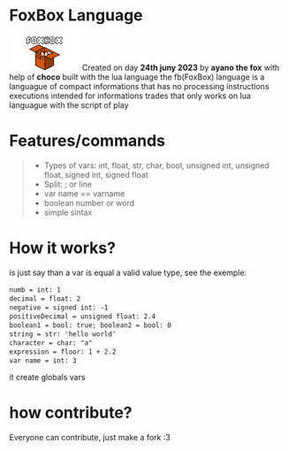 # FoxBox Language
![Logo](./Logo.png)
 Created on day __24th juny 2023__ by **ayano the fox** with help of **choco** built with the lua language the fb(FoxBox) language is a languague of compact informations that has no processing instructions executions intended for informations trades that only works on lua languague with the script of play

# Features/commands
 > - Types of vars: int, float, str, char, bool, unsigned int, unsigned float, signed int, signed float
 > - Split: ; or line
 > - var name == varname
 > - boolean number or word
 > - simple sintax

# How it works?
 is just say than a var is equal a valid value type, see the exemple:

```
numb = int: 1
decimal = float: 2
negative = signed int: -1
positiveDecimal = unsigned float: 2.4
boolean1 = bool: true; boolean2 = bool: 0
string = str: 'hello world'
character = char: "a"
expression = floor: 1 + 2.2
var name = int: 3
```

 it create globals vars

# how contribute?
 Everyone can contribute, just make a fork :3
 
